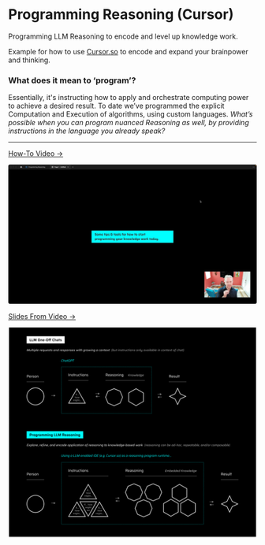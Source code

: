 # Programming Reasoning (Cursor)

Programming LLM Reasoning to encode and level up knowledge work.

Example for how to use [Cursor.so](https://www.cursor.so) to encode and expand your brainpower and thinking.

### What does it mean to ‘program’?

Essentially, it's instructing how to apply and orchestrate computing power to achieve a desired result. To date we’ve programmed the explicit Computation and Execution of algorithms, using custom languages. *What’s possible when you can program nuanced Reasoning as well, by providing instructions in the language you already speak?*

---

[How-To Video &rarr;](https://twitter.com/ClaytonFarr/status/1704243084253663732)

[![Walkthrough video](/ref/video.jpg "Slide preview")](https://twitter.com/ClaytonFarr/status/1704243084253663732)

[Slides From Video &rarr;](https://www.figma.com/proto/4NpqOAkTHj0y9ih1pFgzKd/Programming-Reasoning?page-id=0%3A1&type=design&node-id=12-16485&viewport=393%2C-6930%2C1&t=T3t7sTHZyT8zgZCu-1&scaling=min-zoom&starting-point-node-id=12%3A16485&mode=design)

[![Slide](/ref/programming-reasoning.png "Slide preview")](https://www.figma.com/proto/4NpqOAkTHj0y9ih1pFgzKd/Programming-Reasoning?page-id=0%3A1&type=design&node-id=12-16485&viewport=393%2C-6930%2C1&t=T3t7sTHZyT8zgZCu-1&scaling=min-zoom&starting-point-node-id=12%3A16485&mode=design)

